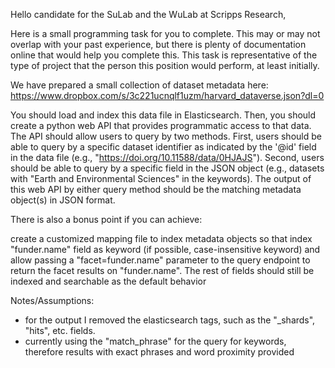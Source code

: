 Hello candidate for the SuLab and the WuLab at Scripps Research,

Here is a small programming task for you to complete. This may or may not overlap with your past experience, but there is plenty of documentation online that would help you complete this. This task is representative of the type of project that the person this position would perform, at least initially.

We have prepared a small collection of dataset metadata here: https://www.dropbox.com/s/3c221ucnqlf1uzm/harvard_dataverse.json?dl=0

You should load and index this data file in Elasticsearch. Then, you should create a python web API that provides programmatic access to that data. The API should allow users to query by two methods. First, users should be able to query by a specific dataset identifier as indicated by the '@id' field in the data file (e.g., "https://doi.org/10.11588/data/0HJAJS"). Second, users should be able to query by a specific field in the JSON object (e.g., datasets with "Earth and Environmental Sciences" in the keywords). The output of this web API by either query method should be the matching metadata object(s) in JSON format.

There is also a bonus point if you can achieve:

create a customized mapping file to index metadata objects so that
index "funder.name" field as keyword (if possible, case-insensitive keyword) and allow passing a "facet=funder.name" parameter to the query endpoint to return the facet results on "funder.name".
The rest of fields should still be indexed and searchable as the default behavior



Notes/Assumptions:
* for the output I removed the elasticsearch tags, such as the "_shards", "hits", etc. fields.
* currently using the "match_phrase" for the query for keywords, therefore results with exact phrases and word proximity provided 